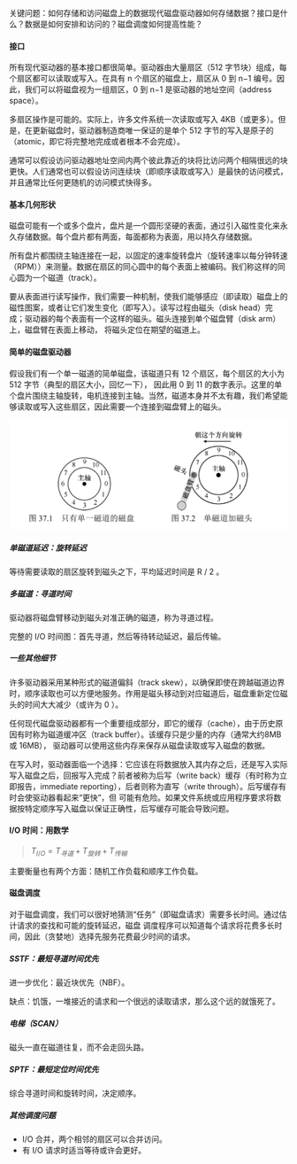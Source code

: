 关键问题：如何存储和访问磁盘上的数据现代磁盘驱动器如何存储数据？接口是什么？数据是如何安排和访问的？磁盘调度如何提高性能？

#### 接口

所有现代驱动器的基本接口都很简单。驱动器由大量扇区（512 字节块）组成，每个扇区都可以读取或写入。在具有 n 个扇区的磁盘上，扇区从 0 到 n−1 编号。因此，我们可以将磁盘视为一组扇区，0 到 n−1 是驱动器的地址空间（address space）。

多扇区操作是可能的。实际上，许多文件系统一次读取或写入 4KB（或更多）。但是，在更新磁盘时，驱动器制造商唯一保证的是单个 512 字节的写入是原子的（atomic，即它将完整地完成或者根本不会完成）。

通常可以假设访问驱动器地址空间内两个彼此靠近的块将比访问两个相隔很远的块更快。人们通常也可以假设访问连续块（即顺序读取或写入）是最快的访问模式，并且通常比任何更随机的访问模式快得多。

#### 基本几何形状

磁盘可能有一个或多个盘片，盘片是一个圆形坚硬的表面，通过引入磁性变化来永久存储数据。每个盘片都有两面，每面都称为表面，用以持久存储数据。

所有盘片都围绕主轴连接在一起，以固定的速率旋转盘片（旋转速率以每分钟转速（RPM））来测量。数据在扇区的同心圆中的每个表面上被编码。我们称这样的同心圆为一个磁道（track）。

要从表面进行读写操作，我们需要一种机制，使我们能够感应（即读取）磁盘上的磁性图案，或者让它们发生变化（即写入）。读写过程由磁头（disk head）完成；驱动器的每个表面有一个这样的磁头。磁头连接到单个磁盘臂（disk arm）上，磁盘臂在表面上移动， 将磁头定位在期望的磁道上。

#### 简单的磁盘驱动器

假设我们有一个单一磁道的简单磁盘，该磁道只有 12 个扇区，每个扇区的大小为 512 字节（典型的扇区大小，回忆一下），
因此用 0 到 11 的数字表示。这里的单个盘片围绕主轴旋转，电机连接到主轴。当然，磁道本身并不太有趣，我们希望能够读取或写入这些扇区，因此需要一个连接到磁盘臂上的磁头。

![img](../res/2203291.png)

##### 单磁道延迟：旋转延迟

等待需要读取的扇区旋转到磁头之下，平均延迟时间是 R / 2 。

##### 多磁道：寻道时间

驱动器将磁盘臂移动到磁头对准正确的磁道，称为寻道过程。

完整的 I/O 时间图：首先寻道，然后等待转动延迟，最后传输。

##### 一些其他细节

许多驱动器采用某种形式的磁道偏斜（track skew），以确保即使在跨越磁道边界时，顺序读取也可以方便地服务。作用是磁头移动到对应磁道后，磁盘重新定位磁头的时间大大减少（或许为 0 ）。

任何现代磁盘驱动器都有一个重要组成部分，即它的缓存（cache），由于历史原因有时称为磁道缓冲区（track buffer）。该缓存只是少量的内存（通常大约8MB或 16MB）， 驱动器可以使用这些内存来保存从磁盘读取或写入磁盘的数据。

在写入时，驱动器面临一个选择：它应该在将数据放入其内存之后，还是写入实际写入磁盘之后，回报写入完成？前者被称为后写（write back）缓存（有时称为立即报告，immediate reporting），后者则称为直写（write through）。后写缓存有时会使驱动器看起来“更快”，但 可能有危险。如果文件系统或应用程序要求将数据按特定顺序写入磁盘以保证正确性，后写缓存可能会导致问题。

#### I/O 时间：用数学

> $T_{I/O} = T_{寻道} + T_{旋转} + T_{传输}$

主要衡量也有两个方面：随机工作负载和顺序工作负载。

#### 磁盘调度

对于磁盘调度，我们可以很好地猜测“任务”（即磁盘请求）需要多长时间。通过估计请求的查找和可能的旋转延迟，磁盘 调度程序可以知道每个请求将花费多长时间，因此（贪婪地）选择先服务花费最少时间的请求。

##### SSTF：最短寻道时间优先

进一步优化：最近块优先（NBF）。

缺点：饥饿，一堆接近的请求和一个很远的读取请求，那么这个远的就饿死了。

##### 电梯（SCAN）

磁头一直在磁道往复，而不会走回头路。

##### SPTF：最短定位时间优先

综合寻道时间和旋转时间，决定顺序。

##### 其他调度问题

- I/O 合并，两个相邻的扇区可以合并访问。
- 有 I/O 请求时适当等待或许会更好。



